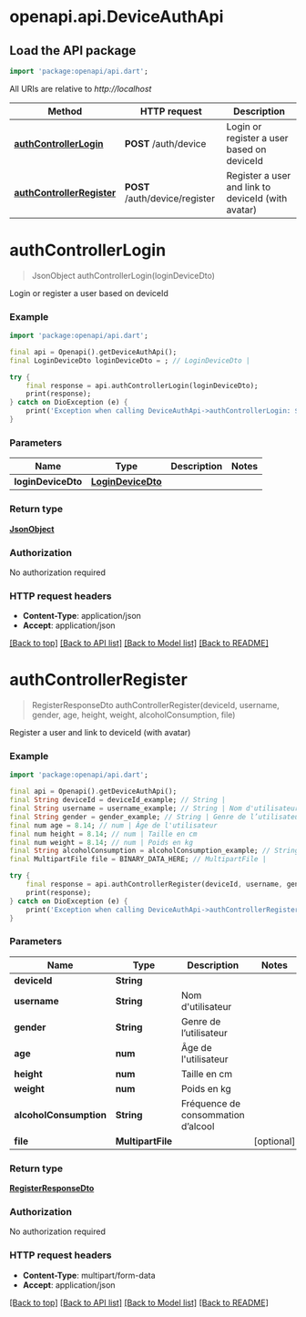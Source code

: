# openapi.api.DeviceAuthApi

## Load the API package
```dart
import 'package:openapi/api.dart';
```

All URIs are relative to *http://localhost*

Method | HTTP request | Description
------------- | ------------- | -------------
[**authControllerLogin**](DeviceAuthApi.md#authcontrollerlogin) | **POST** /auth/device | Login or register a user based on deviceId
[**authControllerRegister**](DeviceAuthApi.md#authcontrollerregister) | **POST** /auth/device/register | Register a user and link to deviceId (with avatar)


# **authControllerLogin**
> JsonObject authControllerLogin(loginDeviceDto)

Login or register a user based on deviceId

### Example
```dart
import 'package:openapi/api.dart';

final api = Openapi().getDeviceAuthApi();
final LoginDeviceDto loginDeviceDto = ; // LoginDeviceDto | 

try {
    final response = api.authControllerLogin(loginDeviceDto);
    print(response);
} catch on DioException (e) {
    print('Exception when calling DeviceAuthApi->authControllerLogin: $e\n');
}
```

### Parameters

Name | Type | Description  | Notes
------------- | ------------- | ------------- | -------------
 **loginDeviceDto** | [**LoginDeviceDto**](LoginDeviceDto.md)|  | 

### Return type

[**JsonObject**](JsonObject.md)

### Authorization

No authorization required

### HTTP request headers

 - **Content-Type**: application/json
 - **Accept**: application/json

[[Back to top]](#) [[Back to API list]](../README.md#documentation-for-api-endpoints) [[Back to Model list]](../README.md#documentation-for-models) [[Back to README]](../README.md)

# **authControllerRegister**
> RegisterResponseDto authControllerRegister(deviceId, username, gender, age, height, weight, alcoholConsumption, file)

Register a user and link to deviceId (with avatar)

### Example
```dart
import 'package:openapi/api.dart';

final api = Openapi().getDeviceAuthApi();
final String deviceId = deviceId_example; // String | 
final String username = username_example; // String | Nom d'utilisateur
final String gender = gender_example; // String | Genre de l’utilisateur
final num age = 8.14; // num | Âge de l'utilisateur
final num height = 8.14; // num | Taille en cm
final num weight = 8.14; // num | Poids en kg
final String alcoholConsumption = alcoholConsumption_example; // String | Fréquence de consommation d’alcool
final MultipartFile file = BINARY_DATA_HERE; // MultipartFile | 

try {
    final response = api.authControllerRegister(deviceId, username, gender, age, height, weight, alcoholConsumption, file);
    print(response);
} catch on DioException (e) {
    print('Exception when calling DeviceAuthApi->authControllerRegister: $e\n');
}
```

### Parameters

Name | Type | Description  | Notes
------------- | ------------- | ------------- | -------------
 **deviceId** | **String**|  | 
 **username** | **String**| Nom d'utilisateur | 
 **gender** | **String**| Genre de l’utilisateur | 
 **age** | **num**| Âge de l'utilisateur | 
 **height** | **num**| Taille en cm | 
 **weight** | **num**| Poids en kg | 
 **alcoholConsumption** | **String**| Fréquence de consommation d’alcool | 
 **file** | **MultipartFile**|  | [optional] 

### Return type

[**RegisterResponseDto**](RegisterResponseDto.md)

### Authorization

No authorization required

### HTTP request headers

 - **Content-Type**: multipart/form-data
 - **Accept**: application/json

[[Back to top]](#) [[Back to API list]](../README.md#documentation-for-api-endpoints) [[Back to Model list]](../README.md#documentation-for-models) [[Back to README]](../README.md)

